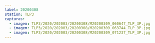 ```yaml
---
label: 20200308
station: TLP3
capturas:
  - imagem: TLP3/2020/202003/20200308/M20200309_060647_TLP_3P.jpg
  - imagem: TLP3/2020/202003/20200308/M20200309_063744_TLP_3P.jpg
  - imagem: TLP3/2020/202003/20200308/M20200309_071237_TLP_3P.jpg
---
```

